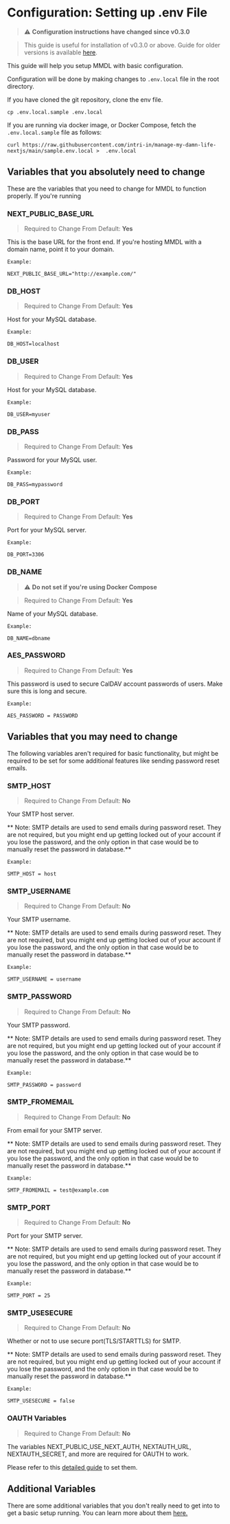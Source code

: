 # Configuration: Setting up .env File

> ⚠️ **Configuration instructions have changed since v0.3.0**

> This guide is useful for installation of v0.3.0 or above. Guide for older versions is available [here](https://manage-my-damn-life-nextjs.readthedocs.io/en/v0.2.0/).


This guide will help you setup MMDL with basic configuration. 

Configuration will be done by making changes to ```.env.local``` file in the root directory.

If you have cloned the git repository, clone the env file.
    
```
cp .env.local.sample .env.local
```
If you are running via docker image, or Docker Compose, fetch the ```.env.local.sample``` file as follows:

```
curl https://raw.githubusercontent.com/intri-in/manage-my-damn-life-nextjs/main/sample.env.local >  .env.local
```


## Variables that you absolutely need to change

These are the variables that you need to change for MMDL to function properly. If you're running 

### NEXT_PUBLIC_BASE_URL

> Required to Change From Default: **Yes**


This is the base URL for the front end. If you're hosting MMDL with a domain name, point it to your domain. 

```
Example:

NEXT_PUBLIC_BASE_URL="http://example.com/"
```

### DB_HOST


> Required to Change From Default: **Yes**

Host for your MySQL database.
```
Example:

DB_HOST=localhost
```


### DB_USER

> Required to Change From Default: **Yes**

Host for your MySQL database.
```
Example:

DB_USER=myuser
```

### DB_PASS

> Required to Change From Default: **Yes**

Password for your MySQL user.
```
Example:

DB_PASS=mypassword
```


### DB_PORT

> Required to Change From Default: **Yes**

Port for your MySQL server.
```
Example:

DB_PORT=3306
```

### DB_NAME

> ⚠️ **Do not set if you're using Docker Compose**

> Required to Change From Default: **Yes**

Name of your MySQL database.
```
Example:

DB_NAME=dbname
```


### AES_PASSWORD

> Required to Change From Default: **Yes**

This password is used to secure CalDAV account passwords of users. Make sure this is long and secure.

```
Example:

AES_PASSWORD = PASSWORD
```

## Variables that you may need to change

The following variables aren't required for basic functionality, but might be required to be set for some additional features like sending password reset emails.

### SMTP_HOST 

> Required to Change From Default: **No**

Your SMTP host server.

** Note: SMTP details are used to send emails during password reset. They are not required, but you might end up getting locked out of your account if you lose the password, and the only option in that case would be to manually reset the password in database.**
```
Example:

SMTP_HOST = host
```

### SMTP_USERNAME 

> Required to Change From Default: **No**

Your SMTP username.

** Note: SMTP details are used to send emails during password reset. They are not required, but you might end up getting locked out of your account if you lose the password, and the only option in that case would be to manually reset the password in database.**

```
Example:

SMTP_USERNAME = username
```

### SMTP_PASSWORD 

> Required to Change From Default: **No**

Your SMTP password.

** Note: SMTP details are used to send emails during password reset. They are not required, but you might end up getting locked out of your account if you lose the password, and the only option in that case would be to manually reset the password in database.**

```
Example:

SMTP_PASSWORD = password
```

### SMTP_FROMEMAIL 

> Required to Change From Default: **No**

From email for your SMTP server.

** Note: SMTP details are used to send emails during password reset. They are not required, but you might end up getting locked out of your account if you lose the password, and the only option in that case would be to manually reset the password in database.**

```
Example:

SMTP_FROMEMAIL = test@example.com
```

### SMTP_PORT 

> Required to Change From Default: **No**

Port for your SMTP server.

** Note: SMTP details are used to send emails during password reset. They are not required, but you might end up getting locked out of your account if you lose the password, and the only option in that case would be to manually reset the password in database.**

```
Example:

SMTP_PORT = 25
```

### SMTP_USESECURE 

> Required to Change From Default: **No**

Whether or not to use secure port(TLS/STARTTLS) for SMTP.

** Note: SMTP details are used to send emails during password reset. They are not required, but you might end up getting locked out of your account if you lose the password, and the only option in that case would be to manually reset the password in database.**

```
Example:

SMTP_USESECURE = false 
```

### OAUTH Variables

> Required to Change From Default: **No**

The variables NEXT_PUBLIC_USE_NEXT_AUTH, NEXTAUTH_URL, NEXTAUTH_SECRET, and more are required for OAUTH to work.

Please refer to this [detailed guide](OAuth.md) to set them.

## Additional Variables

There are some additional variables that you don't really need to get into to get a basic setup  running. You can learn more about them [here.](DetailedConfiguration.md)